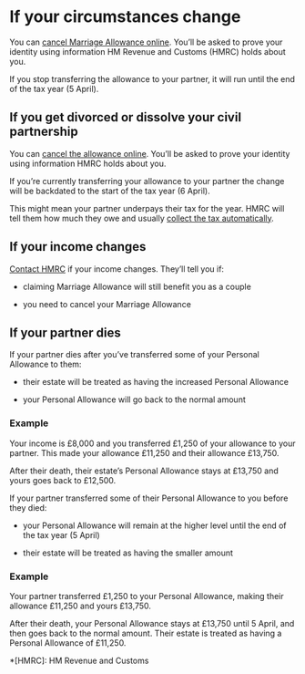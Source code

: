 # If your circumstances change

You can [cancel Marriage Allowance online](https://www.tax.service.gov.uk/marriage-allowance-application/history). You’ll be asked to prove your identity using information HM Revenue and Customs (HMRC) holds about you.

If you stop transferring the allowance to your partner, it will run until the end of the tax year (5 April).

## If you get divorced or dissolve your civil partnership

You can [cancel the allowance online](https://www.tax.service.gov.uk/marriage-allowance-application/history). You’ll be asked to prove your identity using information HMRC holds about you.

If you’re currently transferring your allowance to your partner the change will be backdated to the start of the tax year (6 April).

This might mean your partner underpays their tax for the year. HMRC will tell them how much they owe and usually [collect the tax automatically](/tax-overpayments-and-underpayments/if-you-owe-tax).

## If your income changes

[Contact HMRC](/government/organisations/hm-revenue-customs/contact/income-tax-enquiries-for-individuals-pensioners-and-employees) if your income changes. They’ll tell you if:

- claiming Marriage Allowance will still benefit you as a couple

- you need to cancel your Marriage Allowance

## If your partner dies

If your partner dies after you’ve transferred some of your Personal Allowance to them:

- their estate will be treated as having the increased Personal Allowance

- your Personal Allowance will go back to the normal amount

<div class="callout">

<h3>Example</h3>

Your income is £8,000 and you transferred £1,250 of your allowance to your partner. This made your allowance £11,250 and their allowance £13,750.

After their death, their estate’s Personal Allowance stays at £13,750 and yours goes back to £12,500.
</div>

If your partner transferred some of their Personal Allowance to you before they died:

- your Personal Allowance will remain at the higher level until the end of the tax year (5 April)

- their estate will be treated as having the smaller amount

<div class="callout">

<h3>Example</h3>

Your partner transferred £1,250 to your Personal Allowance, making their allowance £11,250 and yours £13,750.

After their death, your Personal Allowance stays at £13,750 until 5 April, and then goes back to the normal amount. Their estate is treated as having a Personal Allowance of £11,250.
</div>



*[HMRC]: HM Revenue and Customs
